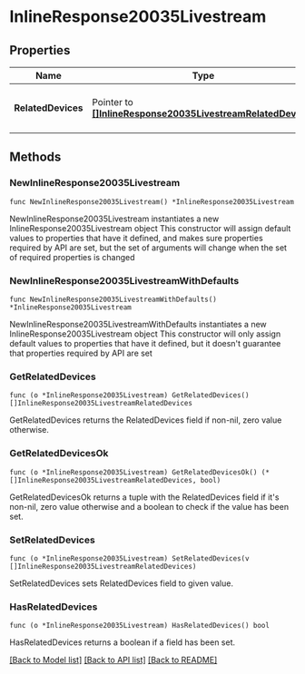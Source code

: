 # InlineResponse20035Livestream

## Properties

Name | Type | Description | Notes
------------ | ------------- | ------------- | -------------
**RelatedDevices** | Pointer to [**[]InlineResponse20035LivestreamRelatedDevices**](InlineResponse20035LivestreamRelatedDevices.md) | An array of the related devices for the role | [optional] 

## Methods

### NewInlineResponse20035Livestream

`func NewInlineResponse20035Livestream() *InlineResponse20035Livestream`

NewInlineResponse20035Livestream instantiates a new InlineResponse20035Livestream object
This constructor will assign default values to properties that have it defined,
and makes sure properties required by API are set, but the set of arguments
will change when the set of required properties is changed

### NewInlineResponse20035LivestreamWithDefaults

`func NewInlineResponse20035LivestreamWithDefaults() *InlineResponse20035Livestream`

NewInlineResponse20035LivestreamWithDefaults instantiates a new InlineResponse20035Livestream object
This constructor will only assign default values to properties that have it defined,
but it doesn't guarantee that properties required by API are set

### GetRelatedDevices

`func (o *InlineResponse20035Livestream) GetRelatedDevices() []InlineResponse20035LivestreamRelatedDevices`

GetRelatedDevices returns the RelatedDevices field if non-nil, zero value otherwise.

### GetRelatedDevicesOk

`func (o *InlineResponse20035Livestream) GetRelatedDevicesOk() (*[]InlineResponse20035LivestreamRelatedDevices, bool)`

GetRelatedDevicesOk returns a tuple with the RelatedDevices field if it's non-nil, zero value otherwise
and a boolean to check if the value has been set.

### SetRelatedDevices

`func (o *InlineResponse20035Livestream) SetRelatedDevices(v []InlineResponse20035LivestreamRelatedDevices)`

SetRelatedDevices sets RelatedDevices field to given value.

### HasRelatedDevices

`func (o *InlineResponse20035Livestream) HasRelatedDevices() bool`

HasRelatedDevices returns a boolean if a field has been set.


[[Back to Model list]](../README.md#documentation-for-models) [[Back to API list]](../README.md#documentation-for-api-endpoints) [[Back to README]](../README.md)


